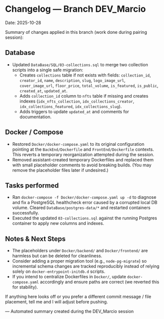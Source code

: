 # Changelog — Branch DEV_Marcio

Date: 2025-10-28

Summary of changes applied in this branch (work done during pairing session):

## Database
- Updated `DataBase/SQL/03-collections.sql` to merge two collection scripts into a single safe migration:
  - Creates `collections` table if not exists with fields: `collection_id`, `creator_id`, `name`, `description`, `slug`, `logo_image_url`, `cover_image_url`, `floor_price`, `total_volume`, `is_featured`, `is_public`, `created_at`, `updated_at`.
  - Adds `collection_id` column to `nfts` table if missing and creates indexes (`idx_nfts_collection`, `idx_collections_creator`, `idx_collections_featured`, `idx_collections_slug`).
  - Adds triggers to update `updated_at` and comments for documentation.

## Docker / Compose
- Restored `Docker/docker-compose.yaml` to its original configuration pointing at the `BackEnd/Dockerfile` and `FrontEnd/Dockerfile` contexts. This reverts a temporary reorganization attempted during the session.
- Removed assistant-created temporary Dockerfiles and replaced them with small placeholder comments to avoid breaking builds. (You may remove the placeholder files later if undesired.)

## Tasks performed
- Ran `docker-compose -f Docker/docker-compose.yaml up -d` to diagnose and fix a PostgreSQL healthcheck error caused by a corrupted local DB volume. Cleared `DataBase/postgres-data/*` and restarted containers successfully.
- Executed the updated `03-collections.sql` against the running Postgres container to apply new columns and indexes.

## Notes & Next Steps
- The placeholders under `Docker/backend/` and `Docker/frontend/` are harmless but can be deleted for cleanliness.
- Consider adding a proper migration tool (e.g., `node-pg-migrate`) so incremental schema changes are tracked reproducibly instead of relying solely on `docker-entrypoint-initdb.d` scripts.
- If you intend to centralize Dockerfiles in `Docker/`, update `docker-compose.yaml` accordingly and ensure paths are correct (we reverted this for stability).

If anything here looks off or you prefer a different commit message / file placement, tell me and I will adjust before pushing.

— Automated summary created during the DEV_Marcio session
